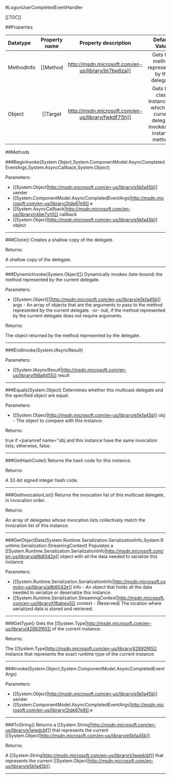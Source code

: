 #LogonUserCompletedEventHandler

[[_TOC_]]

##Properties

|Datatype|Property name|Property description|Default Value|
|:-------|:----------:|:-----------------:|:-----------:|
|MethodInfo|[[Method|http://msdn.microsoft.com/en-us/library/bt7be6za]]| Gets the method represented by the delegate. |null|
|Object|[[Target|http://msdn.microsoft.com/en-us/library/fwkdf75h]]| Gets the class instance on which the current delegate invokes the instance method. |null|


##Methods

###BeginInvoke(System.Object,System.ComponentModel.AsyncCompletedEventArgs,System.AsyncCallback,System.Object)


Parameters: 

* [[System.Object|http://msdn.microsoft.com/en-us/library/e5kfa45b]] sender 
* [[System.ComponentModel.AsyncCompletedEventArgs|http://msdn.microsoft.com/en-us/library/2tde67e9]] e 
* [[System.AsyncCallback|http://msdn.microsoft.com/en-us/library/ckbe7yh5]] callback 
* [[System.Object|http://msdn.microsoft.com/en-us/library/e5kfa45b]] object 






---


###Clone()
 Creates a shallow copy of the delegate. 





Returns:

 A shallow copy of the delegate. 


---


###DynamicInvoke(System.Object[])
 Dynamically invokes (late-bound) the method represented by the current delegate. 

Parameters: 

* [[System.Object[]|http://msdn.microsoft.com/en-us/library/e5kfa45b]] args  -  An array of objects that are the arguments to pass to the method represented by the current delegate.  -or-  null, if the method represented by the current delegate does not require arguments.  





Returns:

 The object returned by the method represented by the delegate. 


---


###EndInvoke(System.IAsyncResult)


Parameters: 

* [[System.IAsyncResult|http://msdn.microsoft.com/en-us/library/ft8a6455]] result 






---


###Equals(System.Object)
 Determines whether this multicast delegate and the specified object are equal. 

Parameters: 

* [[System.Object|http://msdn.microsoft.com/en-us/library/e5kfa45b]] obj  -  The object to compare with this instance.  





Returns:

true if <paramref name="obj and this instance have the same invocation lists; otherwise, false. 


---


###GetHashCode()
 Returns the hash code for this instance. 





Returns:

 A 32-bit signed integer hash code. 


---


###GetInvocationList()
 Returns the invocation list of this multicast delegate, in invocation order. 





Returns:

 An array of delegates whose invocation lists collectively match the invocation list of this instance. 


---


###GetObjectData(System.Runtime.Serialization.SerializationInfo,System.Runtime.Serialization.StreamingContext)
Populates a [[System.Runtime.Serialization.SerializationInfo|http://msdn.microsoft.com/en-us/library/a9b6042e]] object with all the data needed to serialize this instance.

Parameters: 

* [[System.Runtime.Serialization.SerializationInfo|http://msdn.microsoft.com/en-us/library/a9b6042e]] info  -  An object that holds all the data needed to serialize or deserialize this instance.  
* [[System.Runtime.Serialization.StreamingContext|http://msdn.microsoft.com/en-us/library/t16abws5]] context  -  (Reserved) The location where serialized data is stored and retrieved.  






---


###GetType()
Gets the [[System.Type|http://msdn.microsoft.com/en-us/library/42892f65]] of the current instance.





Returns:

The [[System.Type|http://msdn.microsoft.com/en-us/library/42892f65]] instance that represents the exact runtime type of the current instance.


---


###Invoke(System.Object,System.ComponentModel.AsyncCompletedEventArgs)


Parameters: 

* [[System.Object|http://msdn.microsoft.com/en-us/library/e5kfa45b]] sender 
* [[System.ComponentModel.AsyncCompletedEventArgs|http://msdn.microsoft.com/en-us/library/2tde67e9]] e 






---


###ToString()
Returns a [[System.String|http://msdn.microsoft.com/en-us/library/s1wwdcbf]] that represents the current [[System.Object|http://msdn.microsoft.com/en-us/library/e5kfa45b]].





Returns:

A [[System.String|http://msdn.microsoft.com/en-us/library/s1wwdcbf]] that represents the current [[System.Object|http://msdn.microsoft.com/en-us/library/e5kfa45b]].


---


